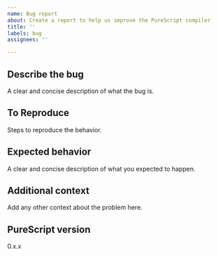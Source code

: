 ```yaml
---
name: Bug report
about: Create a report to help us improve the PureScript compiler
title: ''
labels: bug
assignees: ''

---
```


## Describe the bug

A clear and concise description of what the bug is.

## To Reproduce

Steps to reproduce the behavior.

## Expected behavior

A clear and concise description of what you expected to happen.

## Additional context

Add any other context about the problem here.

## PureScript version

0.x.x
